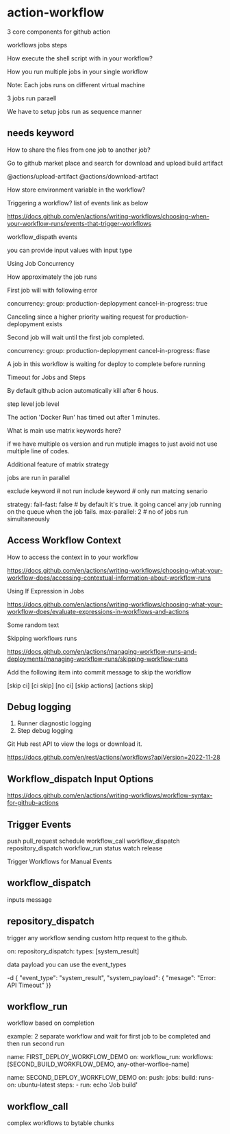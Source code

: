 # action-workflow

3 core components for github action

workflows
jobs
steps

How execute the shell script with in your workflow?

How you run multiple jobs in your single workflow

Note: Each jobs runs on different virtual machine

3 jobs run paraell

We have to setup jobs run as sequence manner

needs keyword
------ 

How to share the files from one job to another job?

Go to github market place and search for download and upload build artifact

@actions/upload-artifact
@actions/download-artifact


How store environment variable in the workflow?


Triggering a workflow? list of events link as below

https://docs.github.com/en/actions/writing-workflows/choosing-when-your-workflow-runs/events-that-trigger-workflows

workflow_dispath events

you can provide input values with input type


Using Job Concurrency

How approximately the job runs

First job will with following error

concurrency:
          group: production-deplopyment
          cancel-in-progress: true

Canceling since a higher priority waiting request for production-deplopyment exists

Second job will wait until the first job completed.

concurrency:
          group: production-deplopyment
          cancel-in-progress: flase

A job in this workflow is waiting for deploy to complete before running

Timeout for Jobs and Steps

By default github acion automatically kill after 6 hous.

step level
job level

The action 'Docker Run' has timed out after 1 minutes.

What is main use matrix keywords here?

  if we have multiple os version and run mutiple images to just avoid not use multiple line of codes.


Additional feature of matrix strategy

  jobs are run in parallel

  exclude keyword # not run 
  include keyword # only run matcing senario

strategy:
    fail-fast: false # by default it's true. it going cancel any job running on the queue when the job fails.
    max-parallel: 2  # no of jobs run simultaneously

Access Workflow Context
-------------------------

How to access the context in to your workflow

https://docs.github.com/en/actions/writing-workflows/choosing-what-your-workflow-does/accessing-contextual-information-about-workflow-runs

Using If Expression in Jobs

https://docs.github.com/en/actions/writing-workflows/choosing-what-your-workflow-does/evaluate-expressions-in-workflows-and-actions


Some random text

Skipping workflows runs

https://docs.github.com/en/actions/managing-workflow-runs-and-deployments/managing-workflow-runs/skipping-workflow-runs

Add the following item into commit message to skip the workflow

[skip ci]
[ci skip]
[no ci]
[skip actions]
[actions skip]

Debug logging
-------------

1. Runner diagnostic logging
2. Step debug logging


Git Hub rest API to view the logs or download it.

https://docs.github.com/en/rest/actions/workflows?apiVersion=2022-11-28


Workflow_dispatch Input Options
-------------------------------

https://docs.github.com/en/actions/writing-workflows/workflow-syntax-for-github-actions


Trigger Events
---------------

 push
 pull_request
 schedule
 workflow_call
 workflow_dispatch
 repository_dispatch
 workflow_run
 status
 watch
 release

Trigger Workflows for Manual Events

 workflow_dispatch
 -----------------

 inputs message

 repository_dispatch
---------------------

 trigger any workflow sending custom http request to the github.

 on:
  repository_dispatch:
    types: [system_result]

data payload you can use the event_types

-d { "event_type": "system_result",
 "system_payload": {
  "mesage": "Error: API Timeout"
 }}

workflow_run
------------

workflow based on completion 

example: 2 separate workflow and wait for first job to be completed and then run second run

name: FIRST_DEPLOY_WORKFLOW_DEMO
on:
   workflow_run:
     workflows: [SECOND_BUILD_WORKFLOW_DEMO, any-other-worfloe-name]


name: SECOND_DEPLOY_WORKFLOW_DEMO
on:
   push:
jobs:
    build:
      runs-on: ubuntu-latest
      steps:
      - run: echo 'Job build'
    
workflow_call
-------------

complex workflows to bytable chunks
